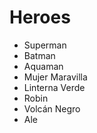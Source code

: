 # Heroes

* Superman
* Batman
* Aquaman
* Mujer Maravilla
* Linterna Verde
* Robin
* Volcán Negro
* Ale
